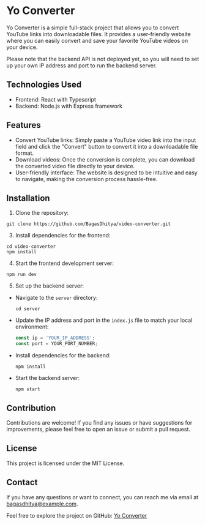 # Yo Converter

Yo Converter is a simple full-stack project that allows you to convert YouTube links into downloadable files. It provides a user-friendly website where you can easily convert and save your favorite YouTube videos on your device.

Please note that the backend API is not deployed yet, so you will need to set up your own IP address and port to run the backend server.

## Technologies Used

- Frontend: React with Typescript
- Backend: Node.js with Express framework

## Features

- Convert YouTube links: Simply paste a YouTube video link into the input field and click the "Convert" button to convert it into a downloadable file format.
- Download videos: Once the conversion is complete, you can download the converted video file directly to your device.
- User-friendly interface: The website is designed to be intuitive and easy to navigate, making the conversion process hassle-free.

## Installation

1. Clone the repository:
```
git clone https://github.com/BagasDhitya/video-converter.git
```

3. Install dependencies for the frontend:
```
cd video-converter
npm install
```

4. Start the frontend development server:
```
npm run dev
```

5. Set up the backend server:
- Navigate to the `server` directory:
  ```
  cd server
  ```

- Update the IP address and port in the `index.js` file to match your local environment:
  ```javascript
  const ip = 'YOUR_IP_ADDRESS';
  const port = YOUR_PORT_NUMBER;
  ```

- Install dependencies for the backend:
  ```
  npm install
  ```

- Start the backend server:
  ```
  npm start
  ```

## Contribution

Contributions are welcome! If you find any issues or have suggestions for improvements, please feel free to open an issue or submit a pull request.

## License

This project is licensed under the MIT License.

## Contact

If you have any questions or want to connect, you can reach me via email at bagasdhitya@example.com.

Feel free to explore the project on GitHub: [Yo Converter](https://github.com/BagasDhitya/video-converter)

